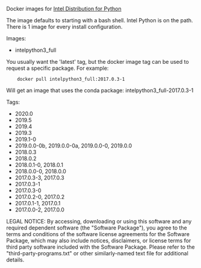 Docker images for [Intel Distribution for Python](https://www.intel.com/content/www/us/en/developer/tools/oneapi/distribution-for-python.html)

The image defaults to starting with a bash shell. Intel Python is on the path. There is 1 image for every install configuration.

Images:

* intelpython3_full

You usually want the 'latest' tag, but the docker image tag can be used to request a specific package. For example:

        docker pull intelpython3_full:2017.0.3-1

Will get an image that uses the conda package: intelpython3_full-2017.0.3-1

Tags:

* 2020.0
* 2019.5
* 2019.4
* 2019.3
* 2019.1-0
* 2019.0.0-0b, 2019.0.0-0a, 2019.0.0-0, 2019.0.0
* 2018.0.3
* 2018.0.2
* 2018.0.1-0, 2018.0.1
* 2018.0.0-0, 2018.0.0
* 2017.0.3-3, 2017.0.3
* 2017.0.3-1
* 2017.0.3-0
* 2017.0.2-0, 2017.0.2
* 2017.0.1-1, 2017.0.1
* 2017.0.0-2, 2017.0.0

LEGAL NOTICE: By accessing, downloading or using this software and any required dependent software (the "Software Package"), you agree to the terms and conditions of the software license agreements for the Software Package, which may also include notices, disclaimers, or license terms for third party software included with the Software Package. Please refer to the "third-party-programs.txt" or other similarly-named text file for additional details.
